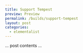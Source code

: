 ```yaml
---
title: Support Tempest
preview: Preview
permalink: /builds/support-tempest
layout: post
categories:
  - elementalist
---
```


… post contents …